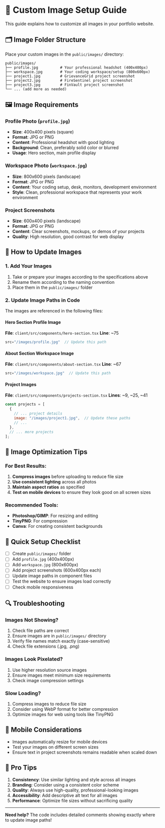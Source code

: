 # 📸 Custom Image Setup Guide

This guide explains how to customize all images in your portfolio website.

## 🗂️ Image Folder Structure

Place your custom images in the `public/images/` directory:

```
public/images/
├── profile.jpg          # Your professional headshot (400x400px)
├── workspace.jpg        # Your coding workspace/setup (800x600px)
├── project1.jpg         # GrievanceGrid project screenshot
├── project2.jpg         # FireSentinel project screenshot  
├── project3.jpg         # FinVault project screenshot
└── ... (add more as needed)
```

## 🖼️ Image Requirements

### Profile Photo (`profile.jpg`)
- **Size**: 400x400 pixels (square)
- **Format**: JPG or PNG
- **Content**: Professional headshot with good lighting
- **Background**: Clean, preferably solid color or blurred
- **Usage**: Hero section, main profile display

### Workspace Photo (`workspace.jpg`)
- **Size**: 800x600 pixels (landscape)
- **Format**: JPG or PNG
- **Content**: Your coding setup, desk, monitors, development environment
- **Style**: Clean, professional workspace that represents your work environment

### Project Screenshots
- **Size**: 600x400 pixels (landscape)
- **Format**: JPG or PNG
- **Content**: Clear screenshots, mockups, or demos of your projects
- **Quality**: High resolution, good contrast for web display

## 🔧 How to Update Images

### 1. Add Your Images
1. Take or prepare your images according to the specifications above
2. Rename them according to the naming convention
3. Place them in the `public/images/` folder

### 2. Update Image Paths in Code

The images are referenced in the following files:

#### Hero Section Profile Image
**File**: `client/src/components/hero-section.tsx`
**Line**: ~75
```jsx
src="/images/profile.jpg"  // Update this path
```

#### About Section Workspace Image
**File**: `client/src/components/about-section.tsx`
**Line**: ~67
```jsx
src="/images/workspace.jpg"  // Update this path
```

#### Project Images
**File**: `client/src/components/projects-section.tsx`
**Lines**: ~9, ~25, ~41
```jsx
const projects = [
  {
    // ... project details
    image: "/images/project1.jpg",  // Update these paths
    // ...
  },
  // ... more projects
];
```

## 🎨 Image Optimization Tips

### For Best Results:
1. **Compress images** before uploading to reduce file size
2. **Use consistent lighting** across all photos
3. **Maintain aspect ratios** as specified
4. **Test on mobile devices** to ensure they look good on all screen sizes

### Recommended Tools:
- **Photoshop/GIMP**: For resizing and editing
- **TinyPNG**: For compression
- **Canva**: For creating consistent backgrounds

## 🚀 Quick Setup Checklist

- [ ] Create `public/images/` folder
- [ ] Add `profile.jpg` (400x400px)
- [ ] Add `workspace.jpg` (800x600px)
- [ ] Add project screenshots (600x400px each)
- [ ] Update image paths in component files
- [ ] Test the website to ensure images load correctly
- [ ] Check mobile responsiveness

## 🔍 Troubleshooting

### Images Not Showing?
1. Check file paths are correct
2. Ensure images are in `public/images/` directory
3. Verify file names match exactly (case-sensitive)
4. Check file extensions (.jpg, .png)

### Images Look Pixelated?
1. Use higher resolution source images
2. Ensure images meet minimum size requirements
3. Check image compression settings

### Slow Loading?
1. Compress images to reduce file size
2. Consider using WebP format for better compression
3. Optimize images for web using tools like TinyPNG

## 📱 Mobile Considerations

- Images automatically resize for mobile devices
- Test your images on different screen sizes
- Ensure text in project screenshots remains readable when scaled down

## 🎯 Pro Tips

1. **Consistency**: Use similar lighting and style across all images
2. **Branding**: Consider using a consistent color scheme
3. **Quality**: Always use high-quality, professional-looking images
4. **Accessibility**: Add descriptive alt text for all images
5. **Performance**: Optimize file sizes without sacrificing quality

---

**Need help?** The code includes detailed comments showing exactly where to update image paths!